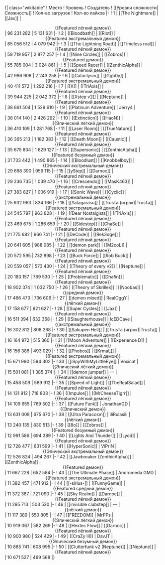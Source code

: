 {| class="wikitable"
! Место
! Уровень
! Создатель
! [[Уровни сложности|Сложность]]
! Кол-во загрузок
! Кол-во лайков
|-
! 1
| [[The Nightmare]]
| [[Jax]]
| <center>{{Featured лёгкий демон}}</center>
| 96 231 282
| 5 131 631
|-
! 2
| [[Bloodbath]]
| [[Riot]]
| <center>{{Featured экстремальный демон}}</center>
| 85 056 512
| 4 079 942
|-
! 3
| [[The Lightning Road]]
| [[Timeless real]]
| <center>{{Featured лёгкий демон}}</center>
| 59 719 957
| 2 877 257
|-
! 4
| [[Nine Circles]]
| [[Zobros]]
| <center>{{Featured демон}}</center>
| 55 785 004
| 3 024 861
|-
! 5
| [[Speed Racer]]
| [[ZenthicAlpha]]
| <center>{{Featured лёгкий демон}}</center>
| 42 986 908
| 2 243 258
|-
! 6
| [[Cataclysm]]
| [[Ggb0y]]
| <center>{{Featured экстремальный демон}}</center>
| 40 411 572
| 1 292 216
|-
! 7
| [[X]]
| [[TriAxis]]
| <center>{{Featured лёгкий демон}}</center>
| 39 944 225
| 2 042 372
|-
! 8
| [[Xstep v2]]
| [[Neptune]]
| <center>{{Featured лёгкий демон}}</center>
| 38 661 504
| 1 529 610
|-
! 9
| [[Platinum Adventure]]
| Jerry4
| <center>{{Featured лёгкий демон}}</center>
| 38 014 140
| 2 426 292
|-
! 10
| [[Extinction]]
| [[HaoN]]
| <center>{{Эпический лёгкий демон}}</center>
| 36 410 109
| 1 281 768
|-
! 11
| [[Laser Room]]
| [[TrueNature]]
| <center>{{Featured лёгкий демон}}</center>
| 36 365 213
| 1 182 383
|-
! 12
| [[Death Moon]]
| [[Caustic]]
| <center>{{Featured лёгкий демон}}</center>
| 35 675 834
| 1 829 127
|-
! 13
| [[Supersonic]]
| [[ZenthicAlpha]]
| <center>{{Featured безумный демон}}</center>
| 31 733 442
| 1 490 865
|-
! 14
| [[Bloodlust]]
| [[Knobbelboy]]
| <center>{{Эпический экстремальный демон}}</center>
| 29 668 390
| 959 115
|-
! 15
| [[yStep]]
| [[Darnoc]]
| <center>{{Featured лёгкий демон}}</center>
| 29 236 735
| 1 039 470
|-
! 16
| [[Crescendo]]
| [[MasK463]]
| <center>{{Featured лёгкий демон}}</center>
| 27 383 827
| 1 006 919
|-
! 17
| [[Sonic Wave]]
| [[Cyclic]]
| <center>{{экстремальный демон}}</center>
| 25 632 963
| 834 166
|-
! 18
| [[Yatagarasu]]
| [[TrusTa (игрок)|TrusTa]]
| <center>{{Featured экстремальный демон}}</center>
| 24 545 797
| 963 828
|-
! 19
| [[Dear Nostalgists]]
| [[TriAxis]]
| <center>{{Featured лёгкий демон}}</center>
| 23 469 675
| 1 286 659
|-
! 20
| [[Sidestep]]
| [[ChaSe]]
| <center>{{Featured лёгкий демон}}</center>
| 21 775 682
| 966 741
|-
! 21
| [[DeCode]]
| [[Rek3dge]]
| <center>{{Featured лёгкий демон}}</center>
| 20 641 605
| 988 085
|-
! 22
| [[demon park]]
| [[M2coL]]
| <center>{{Featured лёгкий демон}}</center>
| 20 572 595
| 732 898
|-
! 23
| [[Buck Force]]
| [[Rob Buck]]
| <center>{{Featured лёгкий демон}}</center>
| 20 559 057
| 573 430
|-
! 24
| [[Theory of every v2]]
| [[Neptune]]
| <center>{{Featured лёгкий демон}}</center>
| 20 183 157
| 769 530
|-
! 25
| [[Problematic]]
| [[Dhafin]]
| <center>{{Featured лёгкий демон}}</center>
| 18 902 374
| 1 032 750
|-
! 26
| [[Theory of Skrillex]]
| [[Noobas]]
| <center>{{средний демон}}</center>
| 17 466 473
| 736 606
|-
! 27
| [[demon mixed]]
| RealOggY
| <center>{{лёгкий демон}}</center>
| 17 158 677
| 921 627
|-
! 28
| [[Super Cycles]]
| [[Jax]]
| <center>{{Featured лёгкий демон}}</center>
| 16 511 394
| 632 368
|-
! 29
| [[Slaughterhouse]]
| IcEDCave
| <center>{{экстремальный демон}}</center>
| 16 302 812
| 808 268
|-
! 30
| [[Sakupen Hell]]
| [[TrusTa (игрок)|TrusTa]]
| <center>{{Featured экстремальный демон}}</center>
| 16 164 972
| 515 360
|-
! 31
| [[Moon Adventure]]
| [[Experience D]]
| <center>{{Featured лёгкий демон}}</center>
| 16 156 386
| 493 029
|-
! 32
| [[Phobos]]
| [[KrmaL]]
| <center>{{Featured экстремальный демон}}</center>
| 15 671 990
| 594 302
|-
! 33
| [[iSpyWithMyLittleEye]]
| Voxicat
| <center>{{Эпический лёгкий демон}}</center>
| 15 501 081
| 1 385 374
|-
! 34
| [[demon jumper]]
| —
| <center>{{Featured лёгкий демон}}</center>
| 15 458 509
| 589 912
|-
! 35
| [[Speed of Light]]
| [[TheRealSalad]]
| <center>{{Featured лёгкий демон}}</center>
| 14 131 912
| 718 803
|-
! 36
| [[Impulse]]
| [[MrCheeseTigrr]]
| <center>{{Featured лёгкий демон}}</center>
| 14 109 655
| 769 502
|-
! 37
| [[Future Funk]]
| JonathanGD
| <center>{{Эпический демон}}</center>
| 13 631 008
| 675 670
|-
! 38
| [[Ultra Paracosm]]
| iIiRulasiIi
| <center>{{лёгкий демон}}</center>
| 13 240 135
| 830 513
|-
! 39
| [[8o]]
| [[Zobros]]
| <center>{{Featured безумный демон}}</center>
| 12 991 586
| 694 389
|-
! 40
| [[Lights And Thunder]]
| [[Lyod]]
| <center>{{Featured лёгкий демон}}</center>
| 12 728 477
| 631 599
|-
! 41
| [[HyperSonic]]
| ViPriN
| <center>{{Эпический экстремальный демон}}</center>
| 12 526 824
| 494 267
|-
! 42
| [[Jawbreaker (ZenthicAlpha)]]
| [[ZenthicAlpha]]
| <center>{{Featured демон}}</center>
| 11 667 228
| 652 584
|-
! 43
| [[The Ultimate Phase]]
| Andromeda GMD
| <center>{{Featured экстремальный демон}}</center>
| 11 382 457
| 471 912
|-
! 44
| [[-sirius-]]
| [[FunnyGame]]
| <center>{{Featured средний демон}}</center>
| 11 372 387
| 721 090
|-
! 45
| [[Sky Realm]]
| [[Darnoc]]
| <center>{{Featured лёгкий демон}}</center>
| 11 295 713
| 503 530
|-
! 46
| [[invisible clubstep]]
| —
| <center>{{лёгкий демон}}</center>
| 11 117 389
| 550 805
|-
! 47
| [[FREEDOM]]
| MrPPs
| <center>{{Эпический лёгкий демон}}</center>
| 10 919 067
| 582 269
|-
! 48
| [[Hextec Flow]]
| [[Darnoc]]
| <center>{{Featured лёгкий демон}}</center>
| 10 900 980
| 524 429
|-
! 49
| [[CraZy III]]
| DavJT
| <center>{{Эпический безумный демон}}</center>
| 10 885 741
| 608 995
|-
! 50
| [[Clutterfunk v2 (Neptune)]]
| [[Neptune]]
| <center>{{Featured лёгкий демон}}</center>
| 10 671 527
| 469 568
|}